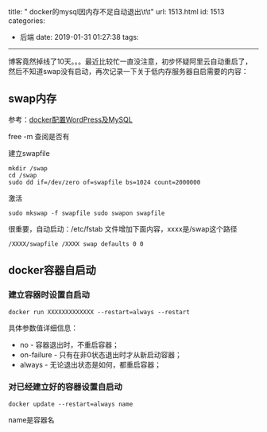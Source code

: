 title: " docker的mysql因内存不足自动退出\t\t"
url: 1513.html
id: 1513
categories:
  - 后端
date: 2019-01-31 01:27:38
tags:
---
博客竟然掉线了10天。。。最近比较忙一直没注意，初步怀疑阿里云自动重启了，然后不知道swap没有启动，再次记录一下关于低内存服务器自启需要的内容：

swap内存
------

参考：[docker配置WordPress及MySQL](https://www.techieliang.com/2018/11/1283/) 

free -m 查阅是否有 

建立swapfile
```
mkdir /swap
cd /swap
sudo dd if=/dev/zero of=swapfile bs=1024 count=2000000
```
激活
```
sudo mkswap -f swapfile sudo swapon swapfile
```
很重要，自动启动：/etc/fstab 文件增加下面内容，xxxx是/swap这个路径
```
/XXXX/swapfile /XXXX swap defaults 0 0
```
docker容器自启动
-----------

### 建立容器时设置自启动

`docker run XXXXXXXXXXXXX --restart=always --restart`

具体参数值详细信息：

*   no - 容器退出时，不重启容器；
*   on-failure - 只有在非0状态退出时才从新启动容器；
*   always - 无论退出状态是如何，都重启容器；

### 对已经建立好的容器设置自启动

`docker update --restart=always name`

name是容器名